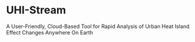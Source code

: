 # UHI-Stream
A User-Friendly, Cloud-Based Tool for Rapid Analysis of Urban Heat Island Effect Changes Anywhere On Earth
